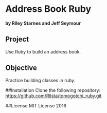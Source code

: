 # Address Book Ruby
**by Riley Starnes and Jeff Seymour**

## Project
Use Ruby to build an address book.

## Objective
Practice building classes in ruby.

##Installation
Clone the following repository: 
https://github.com/Rilsta/tomogotchi_ruby.git

##License
MIT License 2016
